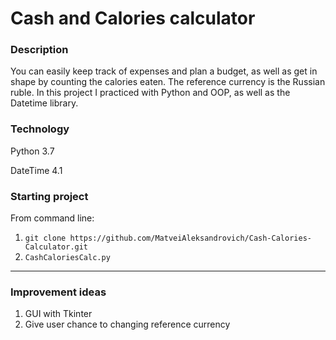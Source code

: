 # Cash and Calories calculator #

### Description ###
You can easily keep track of expenses and plan a budget, as well as get in shape by counting the calories eaten. The reference currency is the Russian ruble.
In this project I practiced with Python and OOP, as well as the Datetime library.

### Technology
Python 3.7

DateTime 4.1

### Starting project
From command line:
  1. ```git clone https://github.com/MatveiAleksandrovich/Cash-Calories-Calculator.git```
  2. ```CashCaloriesCalc.py``` 
- - - -
### Improvement ideas
1. GUI with Tkinter
2. Give user chance to changing reference currency
